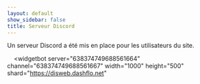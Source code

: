 ```yaml
---
layout: default
show_sidebar: false
title: Serveur Discord
---
```


Un serveur Discord a été mis en place pour les utilisateurs du site.

&nbsp;
&nbsp;
<widgetbot
  server="638374749688561664"
  channel="638374749688561667"
  width="1000"
  height="500"
  shard="https://disweb.dashflo.net"
></widgetbot>
<script src="https://cdn.jsdelivr.net/npm/@widgetbot/html-embed"></script>